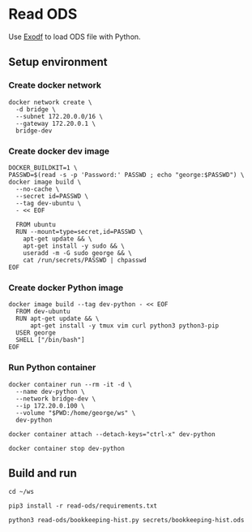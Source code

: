 # Read ODS

Use [Exodf](https://pythonhosted.org/ezodf/) to load ODS file with Python.

## Setup environment

### Create docker network
```
docker network create \
  -d bridge \
  --subnet 172.20.0.0/16 \
  --gateway 172.20.0.1 \
  bridge-dev
```

### Create docker dev image
```
DOCKER_BUILDKIT=1 \
PASSWD=$(read -s -p 'Password:' PASSWD ; echo "george:$PASSWD") \
docker image build \
  --no-cache \
  --secret id=PASSWD \
  --tag dev-ubuntu \
  - << EOF

  FROM ubuntu
  RUN --mount=type=secret,id=PASSWD \
    apt-get update && \
    apt-get install -y sudo && \
    useradd -m -G sudo george && \
    cat /run/secrets/PASSWD | chpasswd
EOF
```

### Create docker Python image
```
docker image build --tag dev-python - << EOF
  FROM dev-ubuntu
  RUN apt-get update && \
      apt-get install -y tmux vim curl python3 python3-pip
  USER george
  SHELL ["/bin/bash"]
EOF
```

### Run Python container
```
docker container run --rm -it -d \
  --name dev-python \
  --network bridge-dev \
  --ip 172.20.0.100 \
  --volume "$PWD:/home/george/ws" \
  dev-python

docker container attach --detach-keys="ctrl-x" dev-python

docker container stop dev-python
```

## Build and run
```
cd ~/ws

pip3 install -r read-ods/requirements.txt

python3 read-ods/bookkeeping-hist.py secrets/bookkeeping-hist.ods
```



